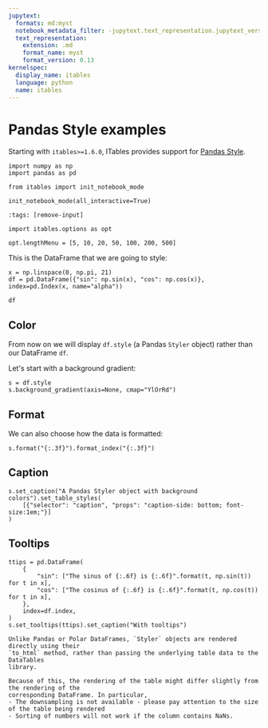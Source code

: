 ```yaml
---
jupytext:
  formats: md:myst
  notebook_metadata_filter: -jupytext.text_representation.jupytext_version
  text_representation:
    extension: .md
    format_name: myst
    format_version: 0.13
kernelspec:
  display_name: itables
  language: python
  name: itables
---
```


# Pandas Style examples

Starting with `itables>=1.6.0`, ITables provides support for
[Pandas Style](https://pandas.pydata.org/docs/user_guide/style.html).

```{code-cell}
import numpy as np
import pandas as pd

from itables import init_notebook_mode

init_notebook_mode(all_interactive=True)
```

```{code-cell}
:tags: [remove-input]

import itables.options as opt

opt.lengthMenu = [5, 10, 20, 50, 100, 200, 500]
```

This is the DataFrame that we are going to style:

```{code-cell}
x = np.linspace(0, np.pi, 21)
df = pd.DataFrame({"sin": np.sin(x), "cos": np.cos(x)}, index=pd.Index(x, name="alpha"))

df
```

## Color

From now on we will display `df.style`
(a Pandas `Styler` object) rather than our DataFrame `df`.

Let's start with a background gradient:

```{code-cell}
s = df.style
s.background_gradient(axis=None, cmap="YlOrRd")
```

## Format

We can also choose how the data is formatted:

```{code-cell}
s.format("{:.3f}").format_index("{:.3f}")
```

## Caption

```{code-cell}
s.set_caption("A Pandas Styler object with background colors").set_table_styles(
    [{"selector": "caption", "props": "caption-side: bottom; font-size:1em;"}]
)
```

## Tooltips

```{code-cell}
ttips = pd.DataFrame(
    {
        "sin": ["The sinus of {:.6f} is {:.6f}".format(t, np.sin(t)) for t in x],
        "cos": ["The cosinus of {:.6f} is {:.6f}".format(t, np.cos(t)) for t in x],
    },
    index=df.index,
)
s.set_tooltips(ttips).set_caption("With tooltips")
```

```{note}
Unlike Pandas or Polar DataFrames, `Styler` objects are rendered directly using their
`to_html` method, rather than passing the underlying table data to the DataTables
library.

Because of this, the rendering of the table might differ slightly from the rendering of the
corresponding DataFrame. In particular,
- The downsampling is not available - please pay attention to the size of the table being rendered
- Sorting of numbers will not work if the column contains NaNs.
```
